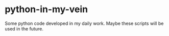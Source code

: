 # python-in-my-vein
Some python code developed in my daily work. Maybe these scripts will be used in the future.
